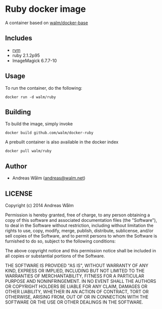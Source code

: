 # Ruby docker image

A container based on [walm/docker-base](https://github.com/walm/docker-base)

## Includes

  * [rvm](http://rvm.io/)
  * ruby 2.1.2p95
  * ImageMagick 6.7.7-10

## Usage

To run the container, do the following:

    docker run -d walm/ruby

## Building

To build the image, simply invoke

    docker build github.com/walm/docker-ruby

A prebuilt container is also available in the docker index

    docker pull walm/ruby

## Author

  * Andreas Wålm (<andreas@walm.net>)

## LICENSE

Copyright (c) 2014 Andreas Wålm

Permission is hereby granted, free of charge, to any person obtaining a copy
of this software and associated documentation files (the "Software"), to deal
in the Software without restriction, including without limitation the rights
to use, copy, modify, merge, publish, distribute, sublicense, and/or sell
copies of the Software, and to permit persons to whom the Software is
furnished to do so, subject to the following conditions:

The above copyright notice and this permission notice shall be included in
all copies or substantial portions of the Software.

THE SOFTWARE IS PROVIDED "AS IS", WITHOUT WARRANTY OF ANY KIND, EXPRESS OR
IMPLIED, INCLUDING BUT NOT LIMITED TO THE WARRANTIES OF MERCHANTABILITY,
FITNESS FOR A PARTICULAR PURPOSE AND NONINFRINGEMENT. IN NO EVENT SHALL THE
AUTHORS OR COPYRIGHT HOLDERS BE LIABLE FOR ANY CLAIM, DAMAGES OR OTHER
LIABILITY, WHETHER IN AN ACTION OF CONTRACT, TORT OR OTHERWISE, ARISING FROM,
OUT OF OR IN CONNECTION WITH THE SOFTWARE OR THE USE OR OTHER DEALINGS IN
THE SOFTWARE.
